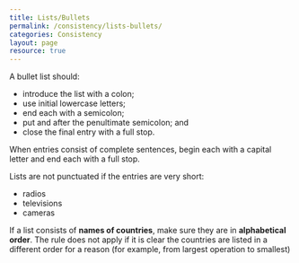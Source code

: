 ```yaml
---
title: Lists/Bullets
permalink: /consistency/lists-bullets/
categories: Consistency
layout: page
resource: true
---
```


A bullet list should:

* introduce the list with a colon;
* use initial lowercase letters;
* end each with a semicolon;
* put and after the penultimate semicolon; and
* close the final entry with a full stop.

When entries consist of complete sentences, begin each with a capital letter and end each with a full stop.

Lists are not punctuated if the entries are very short:

* radios
* televisions
* cameras

If a list consists of __names of countries__, make sure they are in __alphabetical order__. The rule does not apply if it is clear the countries are listed in a different order for a reason (for example, from largest operation to smallest)